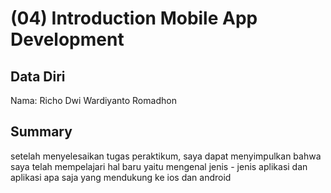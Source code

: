 # (04) Introduction Mobile App Development
## Data Diri

Nama: Richo Dwi Wardiyanto Romadhon 

## Summary
setelah menyelesaikan tugas peraktikum, saya dapat menyimpulkan bahwa saya telah mempelajari hal baru yaitu mengenal jenis - jenis aplikasi dan aplikasi apa saja yang mendukung ke ios dan android


